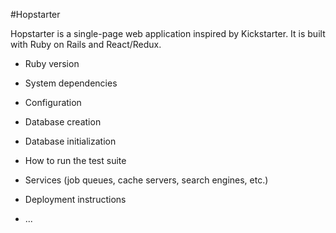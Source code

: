 #Hopstarter

Hopstarter is a single-page web application inspired by Kickstarter. It is built with Ruby on Rails and React/Redux.

* Ruby version

* System dependencies

* Configuration

* Database creation

* Database initialization

* How to run the test suite

* Services (job queues, cache servers, search engines, etc.)

* Deployment instructions

* ...
